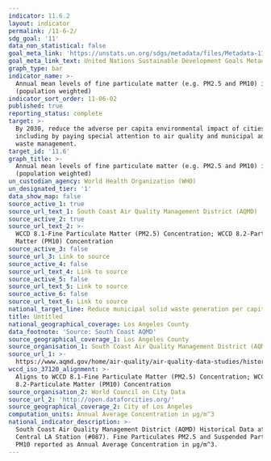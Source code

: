 ```yaml
---
indicator: 11.6.2
layout: indicator
permalink: /11-6-2/
sdg_goal: '11'
data_non_statistical: false
goal_meta_link: 'https://unstats.un.org/sdgs/metadata/files/Metadata-11-06-02.pdf'
goal_meta_link_text: United Nations Sustainable Development Goals Metadata (PDF 211 KB)
graph_type: bar
indicator_name: >-
  Annual mean levels of fine particulate matter (e.g. PM2.5 and PM10) in cities
  (population weighted)
indicator_sort_order: 11-06-02
published: true
reporting_status: complete
target: >-
  By 2030, reduce the adverse per capita environmental impact of cities,
  including by paying special attention to air quality and municipal and other
  waste management.
target_id: '11.6'
graph_title: >-
  Annual mean levels of fine particulate matter (e.g. PM2.5 and PM10) in cities
  (population weighted)
un_custodian_agency: World Health Organization (WHO)
un_designated_tier: '1'
data_show_map: false
source_active_1: true
source_url_text_1: South Coast Air Quality Management District (AQMD)
source_active_2: true
source_url_text_2: >-
  WCCD 8.1-Fine Particulate Matter (PM2.5) Concentration; WCCD 8.2-Particulate
  Matter (PM10) Concentration
source_active_3: false
source_url_3: Link to source
source_active_4: false
source_url_text_4: Link to source
source_active_5: false
source_url_text_5: Link to source
source_active_6: false
source_url_text_6: Link to source
national_target_line: Reduce municipal solid waste generation per capita by at least 15% by 2030, including phasing out single-use plastics by 2028 - <a href="https://plan.lamayor.org/sites/default/files/pLAn_2019_final.pdf" target="_blank">L.A.'s Green New Deal Sustainable City pLAn</a>
title: Untitled
national_geographical_coverage: Los Angeles County
data_footnote: 'Source: South Coast AQMD'
source_geographical_coverage_1: Los Angeles County
source_organisation_1: South Coast Air Quality Management District (AQMD)
source_url_1: >-
  https://www.aqmd.gov/home/air-quality/air-quality-data-studies/historical-data-by-year
wccd_iso_37120_alignment: >-
  Aligns to WCCD 8.1-Fine Particulate Matter (PM2.5) Concentration; WCCD
  8.2-Particulate Matter (PM10) Concentration
source_organisation_2: World Council on City Data
source_url_2: 'http://open.dataforcities.org/'
source_geographical_coverage_2: City of Los Angeles
computation_units: Annual Average Concentration in µg/m^3
national_indicator_description: >-
  South Coast Air Quality Management District (AQMD) Historical Data at the
  Central LA Station (#087). Fine Particulates PM2.5 and Suspended Particulates
  PM10 reported as Annual Average Concentration in µg/m^3.
---
```

